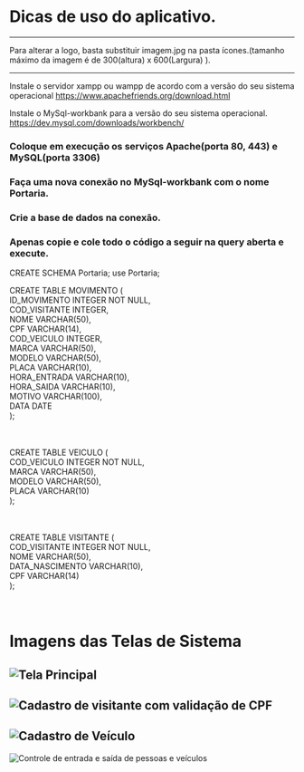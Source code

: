 # Dicas de uso do aplicativo.
-----------------------------------------------------------------

Para alterar a logo, basta substituir imagem.jpg na pasta ícones.(tamanho máximo da imagem é de 300(altura) x 600(Largura) ).

-----------------------------------------------------------------
Instale o servidor xampp ou wampp de acordo com a versão do seu sistema operacional
https://www.apachefriends.org/download.html

Instale o MySql-workbank para a versão do seu sistema operacional.
https://dev.mysql.com/downloads/workbench/

### Coloque em execução os serviços Apache(porta 80, 443) e MySQL(porta 3306)

### Faça uma nova conexão no MySql-workbank com o nome Portaria.
### Crie a base de dados na conexão.
### Apenas copie e cole todo o código a seguir na query aberta e execute.

CREATE SCHEMA Portaria;
use Portaria;

CREATE TABLE MOVIMENTO ( <br>
    ID_MOVIMENTO   INTEGER NOT NULL, <br>
    COD_VISITANTE  INTEGER, <br>
    NOME           VARCHAR(50), <br>
    CPF            VARCHAR(14), <br>
    COD_VEICULO    INTEGER, <br>
    MARCA          VARCHAR(50), <br>
    MODELO         VARCHAR(50), <br>
    PLACA          VARCHAR(10), <br>
    HORA_ENTRADA   VARCHAR(10), <br>
    HORA_SAIDA     VARCHAR(10), <br>
    MOTIVO         VARCHAR(100), <br>
    DATA           DATE <br>
); <br><br><br>


CREATE TABLE VEICULO ( <br>
    COD_VEICULO  INTEGER NOT NULL, <br>
    MARCA        VARCHAR(50), <br>
    MODELO       VARCHAR(50), <br>
    PLACA        VARCHAR(10) <br>
); <br><br><br>


CREATE TABLE VISITANTE ( <br>
    COD_VISITANTE    INTEGER NOT NULL, <br>
    NOME             VARCHAR(50), <br>
    DATA_NASCIMENTO  VARCHAR(10), <br>
    CPF              VARCHAR(14) <br>
); <br><br><br>
 

# Imagens das Telas de Sistema
![Tela Principal](https://user-images.githubusercontent.com/55371875/198746638-d05aed14-bb4b-4542-be74-5ae2bf8e9385.jpg)
-------------------------------------------------------------------
![Cadastro de visitante com validação de CPF](https://user-images.githubusercontent.com/55371875/198746669-f13ad3bc-b430-40db-8075-805a7742e5c2.jpg)
-------------------------------------------------------------------
![Cadastro de Veículo](https://user-images.githubusercontent.com/55371875/198746773-49a60a21-6d65-43c7-be5d-1eb8f8e0abbd.jpg)
-------------------------------------------------------------------
![Controle de entrada e saída de pessoas e veículos](https://user-images.githubusercontent.com/55371875/198746849-f6a6b23d-a25b-4208-a8d5-4495ff53e165.jpg)
